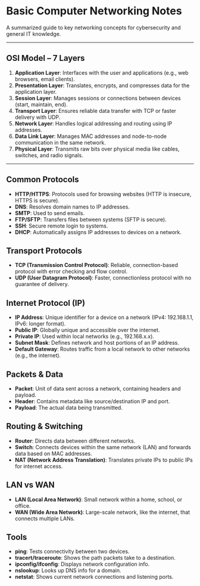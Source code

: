 # Basic Computer Networking Notes

A summarized guide to key networking concepts for cybersecurity and general IT knowledge.

---

## OSI Model – 7 Layers
1. **Application Layer**: Interfaces with the user and applications (e.g., web browsers, email clients).
2. **Presentation Layer**: Translates, encrypts, and compresses data for the application layer.
3. **Session Layer**: Manages sessions or connections between devices (start, maintain, end).
4. **Transport Layer**: Ensures reliable data transfer with TCP or faster delivery with UDP.
5. **Network Layer**: Handles logical addressing and routing using IP addresses.
6. **Data Link Layer**: Manages MAC addresses and node-to-node communication in the same network.
7. **Physical Layer**: Transmits raw bits over physical media like cables, switches, and radio signals.

---

## Common Protocols
- **HTTP/HTTPS**: Protocols used for browsing websites (HTTP is insecure, HTTPS is secure).
- **DNS**: Resolves domain names to IP addresses.
- **SMTP**: Used to send emails.
- **FTP/SFTP**: Transfers files between systems (SFTP is secure).
- **SSH**: Secure remote login to systems.
- **DHCP**: Automatically assigns IP addresses to devices on a network.

## Transport Protocols
- **TCP (Transmission Control Protocol)**: Reliable, connection-based protocol with error checking and flow control.
- **UDP (User Datagram Protocol)**: Faster, connectionless protocol with no guarantee of delivery.

## Internet Protocol (IP)
- **IP Address**: Unique identifier for a device on a network (IPv4: 192.168.1.1, IPv6: longer format).
- **Public IP**: Globally unique and accessible over the internet.
- **Private IP**: Used within local networks (e.g., 192.168.x.x).
- **Subnet Mask**: Defines network and host portions of an IP address.
- **Default Gateway**: Routes traffic from a local network to other networks (e.g., the internet).

## Packets & Data
- **Packet**: Unit of data sent across a network, containing headers and payload.
- **Header**: Contains metadata like source/destination IP and port.
- **Payload**: The actual data being transmitted.

## Routing & Switching
- **Router**: Directs data between different networks.
- **Switch**: Connects devices within the same network (LAN) and forwards data based on MAC addresses.
- **NAT (Network Address Translation)**: Translates private IPs to public IPs for internet access.

## LAN vs WAN
- **LAN (Local Area Network)**: Small network within a home, school, or office.
- **WAN (Wide Area Network)**: Large-scale network, like the internet, that connects multiple LANs.

## Tools
- **ping**: Tests connectivity between two devices.
- **tracert/traceroute**: Shows the path packets take to a destination.
- **ipconfig/ifconfig**: Displays network configuration info.
- **nslookup**: Looks up DNS info for a domain.
- **netstat**: Shows current network connections and listening ports.
